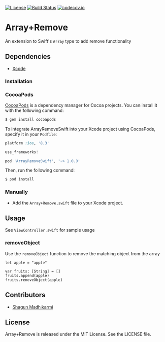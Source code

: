 [![License](https://img.shields.io/badge/license-MIT-green.svg?style=flat)](https://github.com/ustwo/array-remote-swift/blob/master/LICENSE)
[![Build Status](https://travis-ci.org/ustwo/array-remove-swift.svg?branch=master)](https://travis-ci.org/ustwo/array-remove-swift)
[![codecov.io](https://codecov.io/github/ustwo/array-remove-swift/coverage.svg?branch=master)](https://codecov.io/github/ustwo/array-remove-swift?branch=master)

# Array+Remove

An extension to Swift's `Array` type to add remove functionality

## Dependencies

* [Xcode](https://itunes.apple.com/gb/app/xcode/id497799835?mt=12#)

### Installation

### CocoaPods

[CocoaPods](http://cocoapods.org) is a dependency manager for Cocoa projects. You can install it with the following command:

```bash
$ gem install cocoapods
```

To integrate ArrayRemoveSwift into your Xcode project using CocoaPods, specify it in your `Podfile`:

```ruby
platform :ios, '8.3'

use_frameworks!

pod 'ArrayRemoveSwift', '~> 1.0.0'
```

Then, run the following command:

```bash
$ pod install
```

### Manually

- Add the `Array+Remove.swift` file to your Xcode project.

## Usage

See `ViewController.swift` for sample usage

### removeObject

Use the `removeObject` function to remove the matching object from the array

```
let apple = "apple"

var fruits: [String] = []
fruits.append(apple)
fruits.removeObject(apple)
```

## Contributors

* [Shagun Madhikarmi](mailto:shagun@ustwo.com)

## License

Array+Remove is released under the MIT License. See the LICENSE file.
